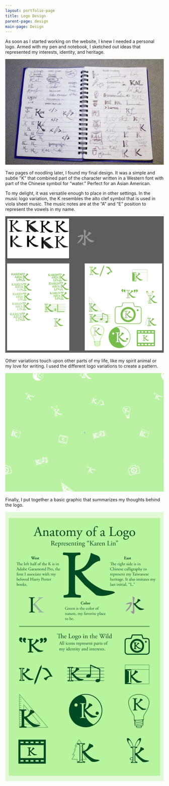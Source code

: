 ```yaml
---
layout: portfolio-page
title: Logo Design
parent-page: design
main-page: Design
---
```


As soon as I started working on the website, I knew I needed a personal logo. Armed with my pen and notebook, I sketched out ideas that represented my interests, identity, and heritage.

![Brainstorming](/css/images/brainstorming.jpg)

Two pages of noodling later, I found my final design. It was a simple and subtle "K" that combined part of the character written in a Western font with part of the Chinese symbol for “water.” Perfect for an Asian American.

To my delight, it was versatile enough to place in other settings. In the music logo variation, the K resembles the alto clef symbol that is used in viola sheet music. The music notes are at the “A” and “E” position to represent the vowels in my name.

![Logo Design](/css/images/Logodesign.png 'Done in Adobe Illustrator')

Other variations touch upon other parts of my life, like my spirit animal or my love for writing. I used the different logo variations to create a pattern.

![Pattern](/css/images/Pattern.png)

Finally, I put together a basic graphic that summarizes my thoughts behind the logo.

![Anatomy of Logo](/css/images/anatomyoflogo.gif)